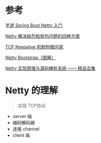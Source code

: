 # 参考
[芋道 Spring Boot Netty 入门](https://www.iocoder.cn/Spring-Boot/Netty/?github#)

[Netty 解决粘包和拆包问题的四种方案](https://www.iocoder.cn/Fight/Netty-to-solve-the-problem-of-sticky-and-unpacked-four-solutions/?self)

[TCP Keepalive 机制刨根问底](https://www.iocoder.cn/Fight/TCP-Keepalive-%E6%9C%BA%E5%88%B6%E5%88%A8%E6%A0%B9%E9%97%AE%E5%BA%95/?self)


[Netty Bootstrap（图解）](https://www.iocoder.cn/Fight/crazymakercircle/Netty-Bootstrap/?self)

[Netty 实现原理与源码解析系统 —— 精品合集](https://www.iocoder.cn/Netty/Netty-collection/?self)

# Netty 的理解

> 实现 TCP协议

- server 端
- 编码解码器
- 连接 channel  
- client 端
